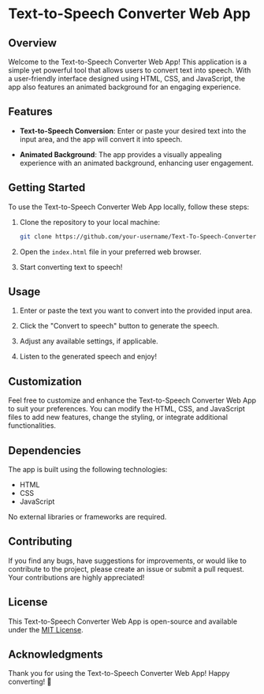 # Text-to-Speech Converter Web App

## Overview

Welcome to the Text-to-Speech Converter Web App! This application is a simple yet powerful tool that allows users to convert text into speech. With a user-friendly interface designed using HTML, CSS, and JavaScript, the app also features an animated background for an engaging experience.

## Features

- **Text-to-Speech Conversion**: Enter or paste your desired text into the input area, and the app will convert it into speech.

- **Animated Background**: The app provides a visually appealing experience with an animated background, enhancing user engagement.

## Getting Started

To use the Text-to-Speech Converter Web App locally, follow these steps:

1. Clone the repository to your local machine:

   ```bash
   git clone https://github.com/your-username/Text-To-Speech-Converter.git
   ```

2. Open the `index.html` file in your preferred web browser.

3. Start converting text to speech!

## Usage

1. Enter or paste the text you want to convert into the provided input area.

2. Click the "Convert to speech" button to generate the speech.

3. Adjust any available settings, if applicable.

4. Listen to the generated speech and enjoy!

## Customization

Feel free to customize and enhance the Text-to-Speech Converter Web App to suit your preferences. You can modify the HTML, CSS, and JavaScript files to add new features, change the styling, or integrate additional functionalities.

## Dependencies

The app is built using the following technologies:

- HTML
- CSS
- JavaScript

No external libraries or frameworks are required.

## Contributing

If you find any bugs, have suggestions for improvements, or would like to contribute to the project, please create an issue or submit a pull request. Your contributions are highly appreciated!

## License

This Text-to-Speech Converter Web App is open-source and available under the [MIT License](LICENSE).

## Acknowledgments

Thank you for using the Text-to-Speech Converter Web App! 
Happy converting! 🎉
